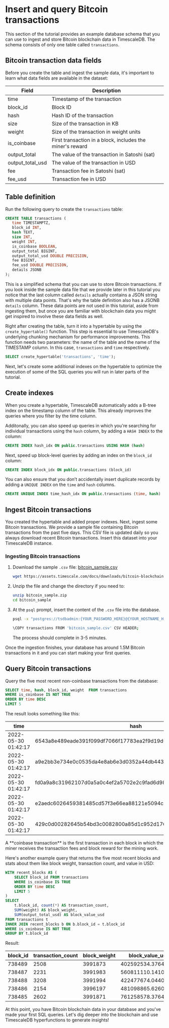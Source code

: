 # Insert and query Bitcoin transactions
This section of the tutorial provides an example database schema that you can
use to ingest and store Bitcoin blockchain data in TimescaleDB. The schema
consists of only one table called `transactions`.

## Bitcoin transaction data fields
Before you create the table and ingest the sample data, it's important to
learn what data fields are available in the dataset:

| Field | Description |
|---|---|
| time | Timestamp of the transaction |
| block_id | Block ID |
| hash | Hash ID of the transaction |
| size | Size of the transaction in KB |
| weight | Size of the transaction in weight units |
| is_coinbase | First transaction in a block, includes the miner's reward |
| output_total | The value of the transaction in Satoshi (sat) |
| output_total_usd | The value of the transaction in USD |
| fee | Transaction fee in Satoshi (sat) |
| fee_usd | Transaction fee in USD |


## Table definition

Run the following query to create the `transactions` table:
```sql
CREATE TABLE transactions (
   time TIMESTAMPTZ,
   block_id INT,
   hash TEXT,
   size INT,
   weight INT,
   is_coinbase BOOLEAN,
   output_total BIGINT,
   output_total_usd DOUBLE PRECISION,
   fee BIGINT,
   fee_usd DOUBLE PRECISION,
   details JSONB
);
```

This is a simplified schema that you can use to store Bitcoin
transactions. If you look inside
the sample data file that we provide later in this tutorial you notice that
the last column called `details` actually contains a JSON string with multiple
data points. That's why the table definition also has a JSONB `details` column.
These data points are not used in this tutorial, aside from ingesting them, but once you
are familiar with blockchain data you might get inspired to involve these data
fields as well.


Right after creating the table, turn it into a hypertable by using the
`create_hypertable()` function. This step is essential to use TimescaleDB's
underlying
chunking mechanism for performance improvements. This function needs two
parameters: the name of the table and the name of the TIMESTAMP
column. In this case, `transactions` and `time` respectively.

```sql
SELECT create_hypertable('transactions', 'time');
```

Next, let's create some additional indexes on
the hypertable to optimize the execution of some of the SQL queries you will
run in later parts of the tutorial.

## Create indexes
When you create a hypertable, TimescaleDB automatically adds a B-tree index
on the timestamp column of the table. This already improves the queries
where you filter by the time column.

Additonally, you can also speed up queries in which you're searching for
individual transactions using the `hash` column, by adding a `HASH INDEX` to
the column:
```sql
CREATE INDEX hash_idx ON public.transactions USING HASH (hash)
```

Next, speed up block-level queries by adding an index on the `block_id` column:
```sql
CREATE INDEX block_idx ON public.transactions (block_id)
```

You can also ensure that you don’t accidentally insert duplicate records
by adding a `UNIQUE INDEX` on the `time` and `hash` columns.
```sql
CREATE UNIQUE INDEX time_hash_idx ON public.transactions (time, hash)
```

## Ingest Bitcoin transactions
You created the hypertable and added proper indexes.
Next, ingest some Bitcoin transactions. We provide a sample file
containing Bitcoin transactions from the past five days. This CSV file is
updated daily so you always download recent Bitcoin transactions.
Insert this dataset into your TimescaleDB instance.

<procedure>

### Ingesting Bitcoin transactions
1. Download the sample `.csv` file: <tag type="download">[bitcoin_sample.csv](https://assets.timescale.com/docs/downloads/bitcoin-blockchain/bitcoin_sample.zip)</tag>
    ```bash
    wget https://assets.timescale.com/docs/downloads/bitcoin-blockchain/bitcoin_sample.zip
    ```
1. Unzip the file and change the directory if you need to:
    ```bash
    unzip bitcoin_sample.zip
    cd bitcoin_sample
    ```
1. At the `psql` prompt, insert the content of the `.csv` file into the database.
    ```bash
    psql -x "postgres://tsdbadmin:{YOUR_PASSWORD_HERE}@{YOUR_HOSTNAME_HERE}:{YOUR_PORT_HERE}/tsdb?sslmode=require"
    
    \COPY transactions FROM 'bitcoin_sample.csv' CSV HEADER;
    ```
    The process should complete in 3-5 minutes.

</procedure>

Once the ingestion finishes, your database has around 1.5M Bitcoin
transactions in it and you can start making your first queries.

## Query Bitcoin transactions
Query the five most recent non-coinbase transactions from the database:

```sql
SELECT time, hash, block_id, weight  FROM transactions 
WHERE is_coinbase IS NOT TRUE
ORDER BY time DESC
LIMIT 5
```

The result looks something like this:

time               |hash                                                            |block_id|weight|
-------------------|----------------------------------------------------------------|--------|------|
2022-05-30 01:42:17|6543a8e489eade391f099df7066f17783ea2f9d19d644d818ac22bd8fb86005e|  738489|   863|
2022-05-30 01:42:17|a9e2bb3e734e0c0535da4e8ab6e3d0352a44db443d48a861bd5b196575dfd3ff|  738489|   577|
2022-05-30 01:42:17|fd0a9a8c31962107d0a5a0c4ef2a5702e2c9fad6d989e7ac543d87783205a980|  738489|   758|
2022-05-30 01:42:17|e2aedc6026459381485cd57f3e66ea88121e5094c03fa4634193417069058609|  738489|   766|
2022-05-30 01:42:17|429c0d00282645b54bd3c0082800a85d1c952d1764c54dc2a591f97b97c93fbd|  738489|   766|

<highlight type="note">
A **coinbase transaction** is the first transaction in each block in which the
miner receives the transaction fees and block reward for the mining work.
</highlight>

Here's another example query that returns the five most recent blocks and
stats about them like block weight, transaction count, and value in USD:
```sql
WITH recent_blocks AS (
	SELECT block_id FROM transactions 
	WHERE is_coinbase IS TRUE
	ORDER BY time DESC 
	LIMIT 5
) 
SELECT
	t.block_id, count(*) AS transaction_count,
	SUM(weight) AS block_weight,
	SUM(output_total_usd) AS block_value_usd
FROM transactions t
INNER JOIN recent_blocks b ON b.block_id = t.block_id
WHERE is_coinbase IS NOT TRUE
GROUP BY t.block_id
```

Result:

block_id|transaction_count|block_weight|block_value_usd   |
--------|-----------------|------------|------------------|
  738489|             2508|     3991873|402592534.37649953|
  738487|             2231|     3991983| 560811110.1410986|
  738488|             3208|     3991994| 422477674.0440979|
  738486|             2154|     3996197| 481098865.6260999|
  738485|             2602|     3991871| 761258578.3764017|

At this point, you have Bitcoin blockchain data in your database and you've made
your first SQL queries. Let's dig deeper into the blockchain and use
TimescaleDB hyperfunctions to generate insights!